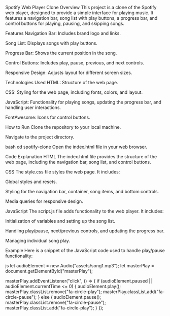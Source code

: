 Spotify Web Player Clone
Overview
This project is a clone of the Spotify web player, designed to provide a simple interface for playing music. It features a navigation bar, song list with play buttons, a progress bar, and control buttons for playing, pausing, and skipping songs.

Features
Navigation Bar: Includes brand logo and links.

Song List: Displays songs with play buttons.

Progress Bar: Shows the current position in the song.

Control Buttons: Includes play, pause, previous, and next controls.

Responsive Design: Adjusts layout for different screen sizes.

Technologies Used
HTML: Structure of the web page.

CSS: Styling for the web page, including fonts, colors, and layout.

JavaScript: Functionality for playing songs, updating the progress bar, and handling user interactions.

FontAwesome: Icons for control buttons.

How to Run
Clone the repository to your local machine.

Navigate to the project directory.

bash
cd spotify-clone
Open the index.html file in your web browser.

Code Explanation
HTML
The index.html file provides the structure of the web page, including the navigation bar, song list, and control buttons.

CSS
The style.css file styles the web page. It includes:

Global styles and resets.

Styling for the navigation bar, container, song items, and bottom controls.

Media queries for responsive design.

JavaScript
The script.js file adds functionality to the web player. It includes:

Initialization of variables and setting up the song list.

Handling play/pause, next/previous controls, and updating the progress bar.

Managing individual song play.

Example
Here is a snippet of the JavaScript code used to handle play/pause functionality:

js
let audioElement = new Audio("assets/song1.mp3");
let masterPlay = document.getElementById("masterPlay");

masterPlay.addEventListener("click", () => {
  if (audioElement.paused || audioElement.currentTime <= 0) {
    audioElement.play();
    masterPlay.classList.remove("fa-circle-play");
    masterPlay.classList.add("fa-circle-pause");
  } else {
    audioElement.pause();
    masterPlay.classList.remove("fa-circle-pause");
    masterPlay.classList.add("fa-circle-play");
  }
});

